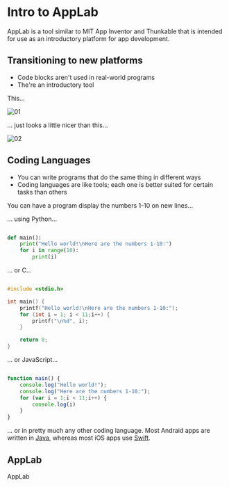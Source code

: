 # Intro to AppLab

AppLab is a tool similar to MIT App Inventor and Thunkable that is intended for use as an introductory platform for app development.

## Transitioning to new platforms

* Code blocks aren't used in real-world programs
* The're an introductory tool

This...

![01](https://raw.githubusercontent.com/sBondoc/oai_2019/master/assets/lesson-00/00.png "I guess it looks colorful...")

... just looks a little nicer than this...

![02](https://raw.githubusercontent.com/sBondoc/oai_2019/master/assets/lesson-00/01.png "Ahhh!")

## Coding Languages

* You can write programs that do the same thing in different ways
* Coding languages are like tools; each one is better suited for certain tasks than others

You can have a program display the numbers 1-10 on new lines...

... using Python...

```python

def main():
	print("Hello world!\nHere are the numbers 1-10:")
	for i in range(10):
		print(i)

```

... or C...

```c

#include <stdio.h>

int main() {
	printf("Hello world!\nHere are the numbers 1-10:");
	for (int i = 1; i < 11;i++) {
		printf("\n%d", i);
	}

	return 0;
}

```

... or JavaScript...

```javascript

function main() {
	console.log("Hello world!");
	console.log("Here are the numbers 1-10:");
	for (var i = 1;i < 11;i++) {
		console.log(i) 
	}
}

```

... or in pretty much any other coding language. Most Andraid apps are written in [Java](https://en.wikipedia.org/wiki/Java_(programming_language)), whereas most iOS apps use [Swift](https://en.wikipedia.org/wiki/Swift_(programming_language)).

## AppLab

AppLab 
